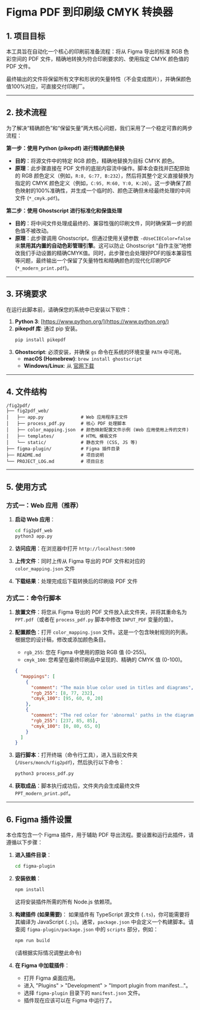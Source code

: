 # Figma PDF 到印刷级 CMYK 转换器

## 1. 项目目标

本工具旨在自动化一个核心的印刷前准备流程：将从 Figma 导出的标准 RGB 色彩空间的 PDF 文件，精确地转换为符合印刷要求的、使用指定 CMYK 颜色值的 PDF 文件。

最终输出的文件将保留所有文字和形状的矢量特性（不会变成图片），并确保颜色值100%对应，可直接交付印刷厂。

---

## 2. 技术流程

为了解决“精确颜色”和“保留矢量”两大核心问题，我们采用了一个稳定可靠的两步流程：

**第一步：使用 Python (pikepdf) 进行精确颜色替换**

- **目的**：将源文件中的特定 RGB 颜色，精确地替换为目标 CMYK 颜色。
- **原理**：此步骤直接在 PDF 文件的底层内容流中操作。脚本会查找并匹配原始的 RGB 颜色定义（例如，`R:8, G:77, B:232`），然后将其整个定义直接替换为指定的 CMYK 颜色定义（例如，`C:95, M:60, Y:0, K:20`）。这一步确保了颜色映射的100%准确性，并生成一个临时的、颜色正确但未经最终处理的中间文件 (`*_cmyk.pdf`)。

**第二步：使用 Ghostscript 进行标准化和保值处理**

- **目的**：将中间文件处理成最终的、兼容性强的印刷文件，同时确保第一步的颜色值不被改动。
- **原理**：此步骤调用 Ghostscript，但通过使用关键参数 `-dUseCIEColor=false` 来**禁用其内置的自动色彩管理引擎**。这可以防止 Ghostscript “自作主张”地修改我们手动设置的精确CMYK值。同时，此步骤也会处理好PDF的版本兼容性等问题，最终输出一个保留了矢量特性和精确颜色的现代化印刷PDF (`*_modern_print.pdf`)。

---

## 3. 环境要求

在运行此脚本前，请确保您的系统中已安装以下软件：

1.  **Python 3**: [https://www.python.org/](https://www.python.org/)
2.  **pikepdf 库**: 通过 pip 安装。
    ```bash
    pip install pikepdf
    ```
3.  **Ghostscript**: 必须安装，并确保 `gs` 命令在系统的环境变量 `PATH` 中可用。
    -   **macOS (Homebrew)**: `brew install ghostscript`
    -   **Windows/Linux**: 从 [官网下载](https://www.ghostscript.com/releases/gsdnld.html)

---

## 4. 文件结构

```
/fig2pdf/
├── fig2pdf_web/
│   ├── app.py              # Web 应用程序主文件
│   ├── process_pdf.py      # 核心 PDF 处理脚本
│   ├── color_mapping.json  # 颜色映射配置文件示例 (Web 应用使用上传的文件)
│   ├── templates/          # HTML 模板文件
│   └── static/             # 静态文件 (CSS, JS 等)
├── figma-plugin/           # Figma 插件目录
├── README.md               # 项目说明
└── PROJECT_LOG.md          # 项目日志
```

---

## 5. 使用方式

### 方式一：Web 应用（推荐）

1.  **启动 Web 应用**：
    ```bash
    cd fig2pdf_web
    python3 app.py
    ```

2.  **访问应用**：在浏览器中打开 `http://localhost:5000`

3.  **上传文件**：同时上传从 Figma 导出的 PDF 文件和对应的 `color_mapping.json` 文件

4.  **下载结果**：处理完成后下载转换后的印刷级 PDF 文件

### 方式二：命令行脚本

1.  **放置文件**：将您从 Figma 导出的 PDF 文件放入此文件夹，并将其重命名为 `PPT.pdf`（或者在 `process_pdf.py` 脚本中修改 `INPUT_PDF` 变量的值）。

2.  **配置颜色**：打开 `color_mapping.json` 文件。这是一个包含映射规则的列表。根据您的设计稿，修改或添加颜色条目。
    -   `rgb_255`: 您在 Figma 中使用的原始 RGB 值 (0-255)。
    -   `cmyk_100`: 您希望在最终印刷品中呈现的、精确的 CMYK 值 (0-100)。
    ```json
    {
      "mappings": [
        {
          "comment": "The main blue color used in titles and diagrams",
          "rgb_255": [8, 77, 232],
          "cmyk_100": [95, 60, 0, 20]
        },
        {
          "comment": "The red color for 'abnormal' paths in the diagram",
          "rgb_255": [237, 85, 85],
          "cmyk_100": [0, 80, 65, 0]
        }
      ]
    }
    ```

3.  **运行脚本**：打开终端（命令行工具），进入当前文件夹 (`/Users/monch/fig2pdf`)，然后执行以下命令：
    ```bash
    python3 process_pdf.py
    ```

4.  **获取成品**：脚本执行成功后，文件夹内会生成最终文件 `PPT_modern_print.pdf`。

---

## 6. Figma 插件设置

本仓库包含一个 Figma 插件，用于辅助 PDF 导出流程。要设置和运行此插件，请遵循以下步骤：

1.  **进入插件目录**：
    ```bash
    cd figma-plugin
    ```

2.  **安装依赖**：
    ```bash
    npm install
    ```
    这将安装插件所需的所有 Node.js 依赖项。

3.  **构建插件 (如果需要)**：
    如果插件有 TypeScript 源文件 (`.ts`)，你可能需要将其编译为 JavaScript (`.js`)。通常，`package.json` 中会定义一个构建脚本。请查阅 `figma-plugin/package.json` 中的 `scripts` 部分，例如：
    ```bash
    npm run build
    ```
    (请根据实际情况调整此命令)

4.  **在 Figma 中加载插件**：
    -   打开 Figma 桌面应用。
    -   进入 "Plugins" > "Development" > "Import plugin from manifest..."。
    -   选择 `figma-plugin` 目录下的 `manifest.json` 文件。
    -   插件现在应该可以在 Figma 中运行了。
